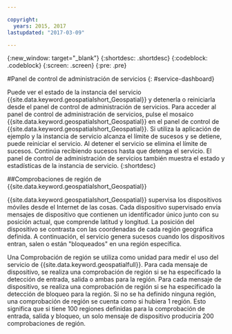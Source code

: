 ```yaml
---

copyright:
  years: 2015, 2017
lastupdated: "2017-03-09"

---
```


<!-- Attribute definitions -->
{:new_window: target="_blank"}
{:shortdesc: .shortdesc}
{:codeblock: .codeblock}
{:screen: .screen}
{:pre: .pre}

#Panel de control de administración de servicios
{: #service-dashboard}


Puede ver el estado de la instancia del servicio {{site.data.keyword.geospatialshort_Geospatial}} y detenerla o reiniciarla desde el panel de control de administración de servicios. Para acceder al panel de control de administración de servicios, pulse el mosaico {{site.data.keyword.geospatialshort_Geospatial}} en el panel de control de {{site.data.keyword.geospatialshort_Geospatial}}. Si utiliza la aplicación de ejemplo y la instancia de servicio alcanza el límite de sucesos y se detiene, puede reiniciar el servicio. Al detener el servicio se elimina el límite de sucesos. Continúa recibiendo sucesos hasta que detenga el servicio. El panel de control de administración de servicios también muestra el estado y estadísticas de la instancia de servicio.
{:shortdesc}

##Comprobaciones de región de {{site.data.keyword.geospatialshort_Geospatial}}

{{site.data.keyword.geospatialshort_Geospatial}} supervisa los dispositivos móviles desde el Internet de las cosas. Cada dispositivo supervisado envía mensajes de dispositivo que contienen un identificador único junto con su posición actual, que comprende latitud y longitud. La posición del dispositivo se contrasta con las coordenadas de cada región geográfica definida. A continuación, el servicio genera sucesos cuando los dispositivos entran, salen o están "bloqueados" en una región específica.

Una Comprobación de región se utiliza como unidad para medir el uso del servicio de {{site.data.keyword.geospatialfull}}. Para cada mensaje de dispositivo, se realiza una comprobación de región si se ha especificado la detección de entrada, salida o ambas para la región. Para cada mensaje de dispositivo, se realiza una comprobación de región si se ha especificado la detección de bloqueo para la región. Si no se ha definido ninguna región, una comprobación de región se cuenta como si hubiera 1 región. Esto significa que si tiene 100 regiones definidas para la comprobación de entrada, salida y bloqueo, un solo mensaje de dispositivo produciría 200 comprobaciones de región.
